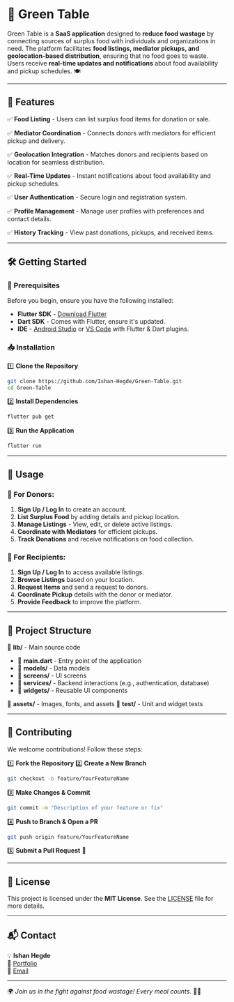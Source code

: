 # 🌱 Green Table

Green Table is a **SaaS application** designed to **reduce food wastage** by connecting sources of surplus food with individuals and organizations in need. The platform facilitates **food listings, mediator pickups, and geolocation-based distribution**, ensuring that no food goes to waste. Users receive **real-time updates and notifications** about food availability and pickup schedules. 🍽️

---

## 🚀 Features

✅ **Food Listing** - Users can list surplus food items for donation or sale.

✅ **Mediator Coordination** - Connects donors with mediators for efficient pickup and delivery.

✅ **Geolocation Integration** - Matches donors and recipients based on location for seamless distribution.

✅ **Real-Time Updates** - Instant notifications about food availability and pickup schedules.

✅ **User Authentication** - Secure login and registration system.

✅ **Profile Management** - Manage user profiles with preferences and contact details.

✅ **History Tracking** - View past donations, pickups, and received items.

---

## 🛠️ Getting Started

### 📌 Prerequisites

Before you begin, ensure you have the following installed:

- **Flutter SDK** - [Download Flutter](https://flutter.dev/docs/get-started/install)
- **Dart SDK** - Comes with Flutter, ensure it's updated.
- **IDE** - [Android Studio](https://developer.android.com/studio) or [VS Code](https://code.visualstudio.com/) with Flutter & Dart plugins.

### 📥 Installation

1️⃣ **Clone the Repository**
   ```bash
   git clone https://github.com/Ishan-Hegde/Green-Table.git
   cd Green-Table
   ```

2️⃣ **Install Dependencies**
   ```bash
   flutter pub get
   ```

3️⃣ **Run the Application**
   ```bash
   flutter run
   ```

---

## 🎯 Usage

### 🍲 For Donors:
1. **Sign Up / Log In** to create an account.
2. **List Surplus Food** by adding details and pickup location.
3. **Manage Listings** - View, edit, or delete active listings.
4. **Coordinate with Mediators** for efficient pickups.
5. **Track Donations** and receive notifications on food collection.

### 🏡 For Recipients:
1. **Sign Up / Log In** to access available listings.
2. **Browse Listings** based on your location.
3. **Request Items** and send a request to donors.
4. **Coordinate Pickup** details with the donor or mediator.
5. **Provide Feedback** to improve the platform.

---

## 📂 Project Structure

📁 **lib/** - Main source code
  - 📜 **main.dart** - Entry point of the application
  - 📂 **models/** - Data models
  - 📂 **screens/** - UI screens
  - 📂 **services/** - Backend interactions (e.g., authentication, database)
  - 📂 **widgets/** - Reusable UI components

📁 **assets/** - Images, fonts, and assets
📁 **test/** - Unit and widget tests

---

## 🤝 Contributing

We welcome contributions! Follow these steps:

1️⃣ **Fork the Repository**
2️⃣ **Create a New Branch**
   ```bash
   git checkout -b feature/YourFeatureName
   ```
3️⃣ **Make Changes & Commit**
   ```bash
   git commit -m "Description of your feature or fix"
   ```
4️⃣ **Push to Branch & Open a PR**
   ```bash
   git push origin feature/YourFeatureName
   ```
5️⃣ **Submit a Pull Request** 🎉

---

## 📝 License

This project is licensed under the **MIT License**. See the [LICENSE](LICENSE) file for more details.

---

## 📬 Contact

💡 **Ishan Hegde**  
🔗 [Portfolio](https://ishanhegde.netlify.app/)  
📧 [Email](mailto:your-email@example.com)  

---

🌍 *Join us in the fight against food wastage! Every meal counts.* 🍏🥗


